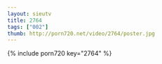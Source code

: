 ```yaml
--- 
layout: sieutv
title: 2764
tags: ["002"]
thumb: http://porn720.net/video/2764/poster.jpg
---
```

{% include porn720 key="2764" %} 
